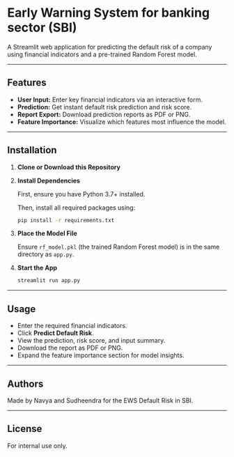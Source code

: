﻿# Early Warning System for banking sector (SBI)

A Streamlit web application for predicting the default risk of a company using financial indicators and a pre-trained Random Forest model.

---

## Features

- **User Input:** Enter key financial indicators via an interactive form.
- **Prediction:** Get instant default risk prediction and risk score.
- **Report Export:** Download prediction reports as PDF or PNG.
- **Feature Importance:** Visualize which features most influence the model.

---

## Installation

1. **Clone or Download this Repository**

2. **Install Dependencies**

   First, ensure you have Python 3.7+ installed.

   Then, install all required packages using:

   ```sh
   pip install -r requirements.txt
   ```

3. **Place the Model File**

   Ensure `rf_model.pkl` (the trained Random Forest model) is in the same directory as `app.py`.

4. **Start the App**

   ```sh
   streamlit run app.py
   ```

---

## Usage

- Enter the required financial indicators.
- Click **Predict Default Risk**.
- View the prediction, risk score, and input summary.
- Download the report as PDF or PNG.
- Expand the feature importance section for model insights.

---

## Authors

Made by Navya and Sudheendra for the EWS Default Risk in SBI.

---

## License

For internal use only.
